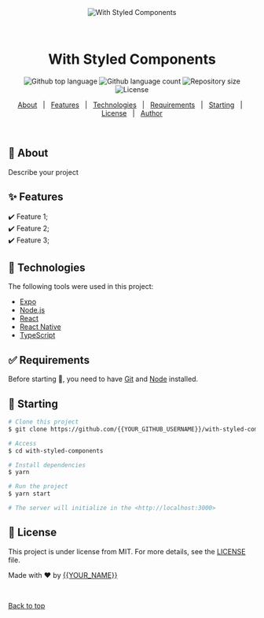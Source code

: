 <div align="center" id="top"> 
  <img src="./.github/app.gif" alt="With Styled Components" />

&#xa0;

  <!-- <a href="https://withstyledcomponents.netlify.app">Demo</a> -->
</div>

<h1 align="center">With Styled Components</h1>

<p align="center">
  <img alt="Github top language" src="https://img.shields.io/github/languages/top/{{YOUR_GITHUB_USERNAME}}/with-styled-components?color=56BEB8">

  <img alt="Github language count" src="https://img.shields.io/github/languages/count/{{YOUR_GITHUB_USERNAME}}/with-styled-components?color=56BEB8">

  <img alt="Repository size" src="https://img.shields.io/github/repo-size/{{YOUR_GITHUB_USERNAME}}/with-styled-components?color=56BEB8">

  <img alt="License" src="https://img.shields.io/github/license/{{YOUR_GITHUB_USERNAME}}/with-styled-components?color=56BEB8">

  <!-- <img alt="Github issues" src="https://img.shields.io/github/issues/{{YOUR_GITHUB_USERNAME}}/with-styled-components?color=56BEB8" /> -->

  <!-- <img alt="Github forks" src="https://img.shields.io/github/forks/{{YOUR_GITHUB_USERNAME}}/with-styled-components?color=56BEB8" /> -->

  <!-- <img alt="Github stars" src="https://img.shields.io/github/stars/{{YOUR_GITHUB_USERNAME}}/with-styled-components?color=56BEB8" /> -->
</p>

<!-- Status -->

<!-- <h4 align="center">
	🚧  With Styled Components 🚀 Under construction...  🚧
</h4>

<hr> -->

<p align="center">
  <a href="#dart-about">About</a> &#xa0; | &#xa0; 
  <a href="#sparkles-features">Features</a> &#xa0; | &#xa0;
  <a href="#rocket-technologies">Technologies</a> &#xa0; | &#xa0;
  <a href="#white_check_mark-requirements">Requirements</a> &#xa0; | &#xa0;
  <a href="#checkered_flag-starting">Starting</a> &#xa0; | &#xa0;
  <a href="#memo-license">License</a> &#xa0; | &#xa0;
  <a href="https://github.com/{{YOUR_GITHUB_USERNAME}}" target="_blank">Author</a>
</p>

<br>

## :dart: About

Describe your project

## :sparkles: Features

:heavy_check_mark: Feature 1;\
:heavy_check_mark: Feature 2;\
:heavy_check_mark: Feature 3;

## :rocket: Technologies

The following tools were used in this project:

- [Expo](https://expo.io/)
- [Node.js](https://nodejs.org/en/)
- [React](https://pt-br.reactjs.org/)
- [React Native](https://reactnative.dev/)
- [TypeScript](https://www.typescriptlang.org/)

## :white_check_mark: Requirements

Before starting :checkered_flag:, you need to have [Git](https://git-scm.com) and [Node](https://nodejs.org/en/) installed.

## :checkered_flag: Starting

```bash
# Clone this project
$ git clone https://github.com/{{YOUR_GITHUB_USERNAME}}/with-styled-components

# Access
$ cd with-styled-components

# Install dependencies
$ yarn

# Run the project
$ yarn start

# The server will initialize in the <http://localhost:3000>
```

## :memo: License

This project is under license from MIT. For more details, see the [LICENSE](LICENSE.md) file.

Made with :heart: by <a href="https://github.com/{{YOUR_GITHUB_USERNAME}}" target="_blank">{{YOUR_NAME}}</a>

&#xa0;

<a href="#top">Back to top</a>
